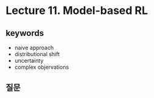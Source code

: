 # Lecture 11. Model-based RL

## keywords
- naive approach
- distributional shift
- uncertainty
- complex objervations

## 질문

